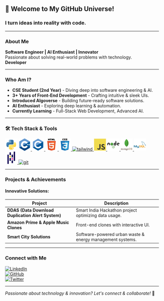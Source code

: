## 🚀 Welcome to My GitHub Universe!  

### I turn ideas into reality with code.  

---

###  About Me  

 **Software Engineer | AI Enthusiast | Innovator**  
   Passionate about solving real-world problems with technology.  
   **Developer**  

---

###  Who Am I?  

-  **CSE Student (2nd Year)** - Diving deep into software engineering & AI.  
-  **3+ Years of Front-End Development** - Crafting intuitive & sleek UIs.  
-  **Introduced Algoverse** - Building future-ready software solutions.  
-  **AI Enthusiast** - Exploring deep learning & automation.  
-  **Currently Learning** - Full-Stack Web Development, Advanced AI.  

---

### 🛠️ Tech Stack & Tools  

<p align="left"> 
  
<img src="https://raw.githubusercontent.com/devicons/devicon/master/icons/python/python-original.svg" alt="python" width="40" height="40"/> </a> <a href="https://tailwindcss.com/" target="_blank" rel="noreferrer"> 
<img src="https://raw.githubusercontent.com/devicons/devicon/master/icons/cplusplus/cplusplus-original.svg" alt="cplusplus" width="40" height="40"/> </a> <a href="https://www.w3schools.com/css/" target="_blank" rel="noreferrer"> 
<a href="https://www.cprogramming.com/" target="_blank" rel="noreferrer"> <img src="https://raw.githubusercontent.com/devicons/devicon/master/icons/c/c-original.svg" alt="c" width="40" height="40"/> </a> <a href="https://www.w3schools.com/cpp/" target="_blank" rel="noreferrer"> 
<img src="https://raw.githubusercontent.com/devicons/devicon/master/icons/html5/html5-original-wordmark.svg" alt="html5" width="40" height="40"/> </a> <a href="https://developer.mozilla.org/en-US/docs/Web/JavaScript" target="_blank" rel="noreferrer"> 
<img src="https://raw.githubusercontent.com/devicons/devicon/master/icons/css3/css3-original-wordmark.svg" alt="css3" width="40" height="40"/> </a> <a href="https://git-scm.com/" target="_blank" rel="noreferrer"> 
<img src="https://www.vectorlogo.zone/logos/tailwindcss/tailwindcss-icon.svg" alt="tailwind" width="40" height="40"/> 
<img src="https://raw.githubusercontent.com/devicons/devicon/master/icons/javascript/javascript-original.svg" alt="javascript" width="40" height="40"/> </a> <a href="https://www.mongodb.com/" target="_blank" rel="noreferrer"> 
<img src="https://raw.githubusercontent.com/devicons/devicon/master/icons/nodejs/nodejs-original-wordmark.svg" alt="nodejs" width="40" height="40"/> </a> <a href="https://pandas.pydata.org/" target="_blank" rel="noreferrer"> 
<img src="https://raw.githubusercontent.com/devicons/devicon/master/icons/mongodb/mongodb-original-wordmark.svg" alt="mongodb" width="40" height="40"/> </a> <a href="https://www.mysql.com/" target="_blank" rel="noreferrer"> 
<img src="https://raw.githubusercontent.com/devicons/devicon/master/icons/mysql/mysql-original-wordmark.svg" alt="mysql" width="40" height="40"/> </a> <a href="https://nodejs.org" target="_blank" rel="noreferrer"> 
<img src="https://raw.githubusercontent.com/devicons/devicon/2ae2a900d2f041da66e950e4d48052658d850630/icons/pandas/pandas-original.svg" alt="pandas" width="40" height="40"/> </a> <a href="https://www.python.org" target="_blank" rel="noreferrer">
<img src="https://www.vectorlogo.zone/logos/git-scm/git-scm-icon.svg" alt="git" width="40" height="40"/> </a> <a href="https://www.w3.org/html/" target="_blank" rel="noreferrer">

</a> </p>

---

###  Projects & Achievements  

####  **Innovative Solutions:**  

| Project | Description |  
|---------|------------|  
| **DDAS (Data Download Duplication Alert System)** | Smart India Hackathon project optimizing data usage. |  
| **Amazon Prime & Apple Music Clones** | Front-end clones with interactive UI. |  
| **Smart City Solutions** | Software-powered urban waste & energy management systems. |  

---

###  Connect with Me  

[![LinkedIn](https://img.shields.io/badge/LinkedIn-blue?style=for-the-badge&logo=linkedin)](https://www.linkedin.com/in/princeprajapati07/)  
[![GitHub](https://img.shields.io/badge/GitHub-black?style=for-the-badge&logo=github)](https://github.com/Prince-Prajapati07)  
[![Twitter](https://img.shields.io/badge/Twitter-blue?style=for-the-badge&logo=twitter)](https://x.com/PrincePraj001)  

---

 *Passionate about technology & innovation? Let's connect & collaborate!* 🚀
